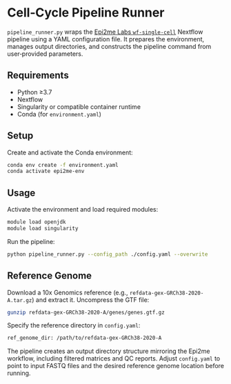 # Cell‑Cycle Pipeline Runner

`pipeline_runner.py` wraps the [Epi2me Labs `wf-single-cell`](https://github.com/epi2me-labs/wf-single-cell) Nextflow pipeline using a YAML configuration file. It prepares the environment, manages output directories, and constructs the pipeline command from user‑provided parameters.

## Requirements

- Python ≥3.7
- Nextflow
- Singularity or compatible container runtime
- Conda (for `environment.yaml`)

## Setup

Create and activate the Conda environment:

```bash
conda env create -f environment.yaml
conda activate epi2me-env
```

## Usage

Activate the environment and load required modules:

```bash
module load openjdk
module load singularity
```

Run the pipeline:

```bash
python pipeline_runner.py --config_path ./config.yaml --overwrite
```

## Reference Genome

Download a 10x Genomics reference (e.g., `refdata-gex-GRCh38-2020-A.tar.gz`) and extract it. Uncompress the GTF file:

```bash
gunzip refdata-gex-GRCh38-2020-A/genes/genes.gtf.gz
```

Specify the reference directory in `config.yaml`:

```bash
ref_genome_dir: /path/to/refdata-gex-GRCh38-2020-A
```

The pipeline creates an output directory structure mirroring the Epi2me workflow, including filtered matrices and QC reports. Adjust `config.yaml` to point to input FASTQ files and the desired reference genome location before running.

